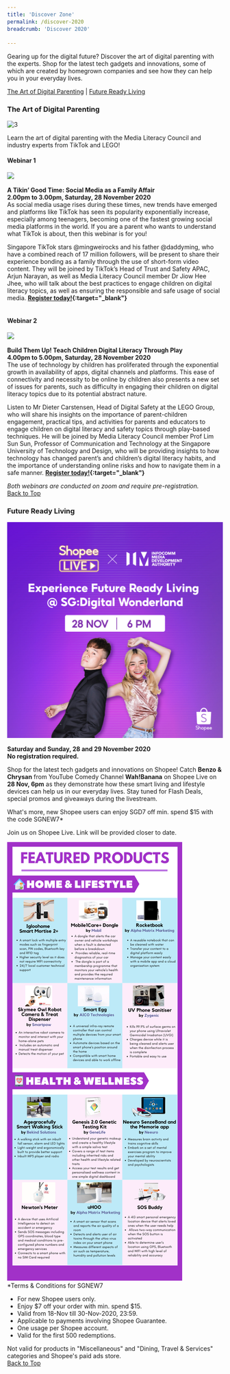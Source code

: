 ```yaml
---
title: 'Discover Zone'
permalink: /discover-2020
breadcrumb: 'Discover 2020'

---
```


Gearing up for the digital future? Discover the art of digital parenting with the experts. Shop for the latest tech gadgets and innovations, some of which are created by homegrown companies and see how they can help you in your everyday lives. 

<a name="top"></a>
[The Art of Digital Parenting](#1) | [Future Ready Living](#2) 

<a name="1"></a>
### **The Art of Digital Parenting**

![3](/images/discover/Parenting.jpg)

Learn the art of digital parenting with the Media Literacy Council and industry experts from TikTok and LEGO! <br>

#### Webinar 1

<img src="/images/discover/TikTok-Logo-vertical.png" style="width:25rem"><br> 

<b>A Tikin’ Good Time: Social Media as a Family Affair</b><br>
<b>2.00pm to 3.00pm, Saturday, 28 November 2020</b><br> 
As social media usage rises during these times, new trends have emerged and platforms like TikTok has seen its popularity exponentially increase, especially among teenagers, becoming one of the fastest growing social media platforms in the world. If you are a parent who wants to understand what TikTok is about, then this webinar is for you!

Singapore TikTok stars @mingweirocks and his father @daddyming, who have a combined reach of 17 million followers, will be present to share their experience bonding as a family through the use of short-form video content. They will be joined by TikTok’s Head of Trust and Safety APAC, Arjun Narayan, as well as Media Literacy Council member Dr Jiow Hee Jhee, who will talk about the best practices to engage children on digital literacy topics, as well as ensuring the responsible and safe usage of social media. <b>[Register today!](https://www.sgdwonderlandspecial.com/){:target="_blank"}</b>  
<br>

#### Webinar 2

<img src="/images/discover/lego-srgb_L.png" style="width:25rem"><br>

<b>Build Them Up! Teach Children Digital Literacy Through Play</b><br>
<b>4.00pm to 5.00pm, Saturday, 28 November 2020</b><br>
The use of technology by children has proliferated through the exponential growth in availability of apps, digital channels and platforms. This ease of connectivity and necessity to be online by children also presents a new set of issues for parents, such as difficulty in engaging their children on digital literacy topics due to its potential abstract nature.

Listen to Mr Dieter Carstensen, Head of Digital Safety at the LEGO Group, who will share his insights on the importance of parent-children engagement, practical tips, and activities for parents and educators to engage children on digital literacy and safety topics through play-based techniques. He will be joined by Media Literacy Council member Prof Lim Sun Sun, Professor of Communication and Technology at the Singapore University of Technology and Design, who will be providing insights to how technology has changed parent’s and children’s digital literacy habits, and the importance of understanding online risks and how to navigate them in a safe manner. <b>[Register today!](https://www.sgdwonderlandspecial.com/){:target="_blank"}</b><br>

*Both webinars are conducted on zoom and require pre-registration.*<br>
[Back to Top](#top)

<a name="2"></a>
<h3><b>Future Ready Living</b></h3>

<img src="/images/discover/Future Ready Living V2.jpg">

<b>Saturday and Sunday, 28 and 29 November 2020</b><br>
<b>No registration required.</b>

Shop for the latest tech gadgets and innovations on Shopee! Catch <b>Benzo & Chrysan</b> from YouTube Comedy Channel <b>Wah!Banana</b> on Shopee Live on <b>28 Nov, 6pm</b> as they demonstrate how these smart living and lifestyle devices can help us in our everyday lives. Stay tuned for Flash Deals, special promos and giveaways during the livestream.

What's more, new Shopee users can enjoy SGD7 off min. spend $15 with the code SGNEW7*

Join us on Shopee Live. Link will be provided closer to date.

<img src="/images/discover/Future Ready Living - Draft V14.png"><br>
*Terms & Conditions for SGNEW7
* For new Shopee users only.
* Enjoy $7 off your order with min. spend $15.
* Valid from 18-Nov till 30-Nov-2020, 23:59.
* Applicable to payments involving Shopee Guarantee.
* One usage per Shopee account.
* Valid for the first 500 redemptions.


Not valid for products in "Miscellaneous" and "Dining, Travel & Services" categories and Shopee's paid ads store.<br>
[Back to Top](#top)

